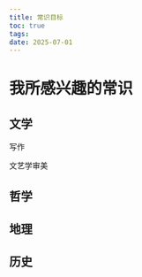 ```yaml
---
title: 常识目标
toc: true
tags:
date: 2025-07-01
---
```


# 我所感兴趣的常识

## 文学

写作

文艺学审美

## 哲学

## 地理

## 历史
